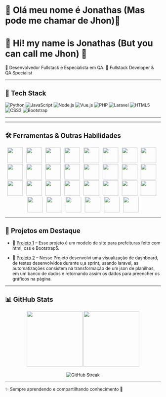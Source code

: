 # 👋 Olá meu nome é Jonathas (Mas pode me chamar de Jhon)👋   


# 👋 Hi! my name is Jonathas (But you can call me Jhon) 👋



🎯 Desenvolvedor Fullstack e Especialista em QA.
🎯 Fullstack Developer & QA Specialist

---
## 🚀 Tech Stack  

![Python](https://img.shields.io/badge/Python-3776AB?style=for-the-badge&logo=python&logoColor=white)
![JavaScript](https://img.shields.io/badge/JavaScript-F7DF1E?style=for-the-badge&logo=javascript&logoColor=black)
![Node.js](https://img.shields.io/badge/Node.js-339933?style=for-the-badge&logo=node.js&logoColor=white)
![Vue.js](https://img.shields.io/badge/Vue.js-35495E?style=for-the-badge&logo=vuedotjs&logoColor=4FC08D)
![PHP](https://img.shields.io/badge/PHP-777BB4?style=for-the-badge&logo=php&logoColor=white)
![Laravel](https://img.shields.io/badge/Laravel-FF2D20?style=for-the-badge&logo=laravel&logoColor=white)
![HTML5](https://img.shields.io/badge/HTML5-E34F26?style=for-the-badge&logo=html5&logoColor=white)
![CSS3](https://img.shields.io/badge/CSS3-1572B6?style=for-the-badge&logo=css3&logoColor=white)
![Bootstrap](https://img.shields.io/badge/Bootstrap-7952B3?style=for-the-badge&logo=bootstrap&logoColor=white)

---


---

## 🛠️ Ferramentas & Outras Habilidades  
<p align="center">
  <img src="https://cdn.jsdelivr.net/gh/devicons/devicon@latest/icons/android/android-plain-wordmark.svg" width="50" height="50" />&nbsp;&nbsp;
  <img src="https://cdn.jsdelivr.net/gh/devicons/devicon@latest/icons/apache/apache-original-wordmark.svg" width="50" height="50" />&nbsp;&nbsp;
  <img src="https://cdn.jsdelivr.net/gh/devicons/devicon@latest/icons/bash/bash-original.svg" width="50" height="50"/>&nbsp;&nbsp;
  <img src="https://cdn.jsdelivr.net/gh/devicons/devicon@latest/icons/blender/blender-original-wordmark.svg" width="50" height="50"/>&nbsp;&nbsp;
  <img src="https://cdn.jsdelivr.net/gh/devicons/devicon@latest/icons/bootstrap/bootstrap-original-wordmark.svg" width="50" height="50"/>&nbsp;&nbsp;
  <img src="https://cdn.jsdelivr.net/gh/devicons/devicon@latest/icons/composer/composer-original.svg" width="50" height="50"/>&nbsp;&nbsp;
  <img src="https://cdn.jsdelivr.net/gh/devicons/devicon@latest/icons/css3/css3-plain-wordmark.svg" width="50" height="50" />&nbsp;&nbsp;
  <img src="https://cdn.jsdelivr.net/gh/devicons/devicon@latest/icons/docker/docker-original-wordmark.svg" width="50" height="50"/>&nbsp;&nbsp;
  <img src="https://cdn.jsdelivr.net/gh/devicons/devicon@latest/icons/gimp/gimp-original-wordmark.svg" width="50" height="50"/>&nbsp;&nbsp;
  <img src="https://cdn.jsdelivr.net/gh/devicons/devicon@latest/icons/git/git-original-wordmark.svg" width="50" height="50"/>&nbsp;&nbsp;
  <img src="https://cdn.jsdelivr.net/gh/devicons/devicon@latest/icons/github/github-original-wordmark.svg" width="50" height="50"/>&nbsp;&nbsp;
  <img src="https://cdn.jsdelivr.net/gh/devicons/devicon@latest/icons/githubcodespaces/githubcodespaces-original.svg" width="50" height="50"/>&nbsp;&nbsp;
  <img src="https://cdn.jsdelivr.net/gh/devicons/devicon@latest/icons/gitlab/gitlab-original-wordmark.svg" width="50" height="50"/>&nbsp;&nbsp;
  <img src="https://cdn.jsdelivr.net/gh/devicons/devicon@latest/icons/godot/godot-original-wordmark.svg" width="50" height="50"/>&nbsp;&nbsp;
  <img src="https://cdn.jsdelivr.net/gh/devicons/devicon@latest/icons/google/google-original-wordmark.svg" width="50" height="50"/>&nbsp;&nbsp;
  <img src="https://cdn.jsdelivr.net/gh/devicons/devicon@latest/icons/html5/html5-original-wordmark.svg" width="50" height="50" />&nbsp;&nbsp;
  <img src="https://cdn.jsdelivr.net/gh/devicons/devicon@latest/icons/insomnia/insomnia-original.svg" width="50" height="50"/>&nbsp;&nbsp;
  <img src="https://cdn.jsdelivr.net/gh/devicons/devicon@latest/icons/javascript/javascript-original.svg" width="50" height="50"/>&nbsp;&nbsp;
  <img src="https://cdn.jsdelivr.net/gh/devicons/devicon@latest/icons/linux/linux-original.svg" width="50" height="50"/>&nbsp;&nbsp;
  <img src="https://cdn.jsdelivr.net/gh/devicons/devicon@latest/icons/mariadb/mariadb-original-wordmark.svg" width="50" height="50"/>&nbsp;&nbsp;
  <img src="https://cdn.jsdelivr.net/gh/devicons/devicon@latest/icons/mysql/mysql-original-wordmark.svg" width="50" height="50"/>&nbsp;&nbsp;
  <img src="https://cdn.jsdelivr.net/gh/devicons/devicon@latest/icons/nginx/nginx-original.svg" width="50" height="50"/>&nbsp;&nbsp;
  <img src="https://cdn.jsdelivr.net/gh/devicons/devicon@latest/icons/notion/notion-original.svg" width="50" height="50"/>&nbsp;&nbsp;
  <img src="https://cdn.jsdelivr.net/gh/devicons/devicon@latest/icons/postgresql/postgresql-original-wordmark.svg" width="50" height="50"/>&nbsp;&nbsp;
  <img src="https://cdn.jsdelivr.net/gh/devicons/devicon@latest/icons/powershell/powershell-original.svg" width="50" height="50"/>&nbsp;&nbsp;
  <img src="https://cdn.jsdelivr.net/gh/devicons/devicon@latest/icons/python/python-original-wordmark.svg" width="50" height="50"/>&nbsp;&nbsp;
  <img src="https://cdn.jsdelivr.net/gh/devicons/devicon@latest/icons/vscode/vscode-original.svg" width="50" height="50"/>&nbsp;&nbsp;
  <img src="https://cdn.jsdelivr.net/gh/devicons/devicon@latest/icons/selenium/selenium-original.svg" width="50" height="50"/>&nbsp;&nbsp;
  <img src="https://cdn.jsdelivr.net/gh/devicons/devicon@latest/icons/ubuntu/ubuntu-original-wordmark.svg" width="50" height="50"/>&nbsp;&nbsp;
  <img src="https://cdn.jsdelivr.net/gh/devicons/devicon@latest/icons/windows11/windows11-original.svg" width="50" height="50"/>
</p>



          
  
                  
      
        


        


---

## 📌 Projetos em Destaque  

- 🔹 [Projeto 1](https://github.com/dev-jom/Modelo-7) – Esse projeto é um modelo de site para prefeituras feito com html, css e Bootstrap5.

- 🔹 [Projeto 2](https://github.com/dev-jom/Dashboard-php) – Nesse Projeto desenvolvi uma visualização de dashboard, de testes desenvolvidos durante u,a sprint, usando laravel, as automatizações consistem na transformação de um json de planilhas, em um banco de dados e retornando assim os dados para preencher os gráficos na página.  

---
## 📊 GitHub Stats  

<p align="center">
  <img src="https://github-readme-stats.vercel.app/api?username=dev-jom&show_icons=true&theme=radical" height="180em"/>
  <img src="https://github-readme-stats.vercel.app/api/top-langs/?username=dev-jom&layout=compact&theme=radical" height="180em"/>
</p>

<p align="center">
  <img src="https://streak-stats.demolab.com?user=dev-jom&theme=radical" alt="GitHub Streak"/>
</p>

---

✨ Sempre aprendendo e compartilhando conhecimento 🚀  
